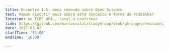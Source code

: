 ```yaml
---
title: Encontro 1.5: mesa redonda sobre Open Science
text: Vamos discutir mais sobre este conceito e forma de trabalhar 
location: no ICBS UFAL, local a confirmar
link: https://github.com/marcosvital/studyGroup/blob/gh-pages/reunioes/Reuniao%201%20e%20meio.md
date: 2017-03-02
startTime: '14:00'
endTime: '16:00'

---
```

